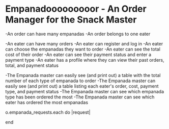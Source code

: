 # Empanadooooooooor - An Order Manager for the Snack Master


-An order can have many empanadas
-An order belongs to one eater

-An eater can have many orders
-An eater can register and log in
-An eater can choose the empanadas they want to order
-An eater can see the total cost of their order
-An eater can see their payment status and enter a payment type
-An eater has a profile where they can view their past orders, total, and payment status

-The Empanada master can easily see (and print out) a table with the total number of each type of empanada to order
-The Empanada master can easily see (and print out) a table listing each eater's order, cost, payment type, and payment status
-The Empanada master can see which empanada type has been ordered the most
-The Empanada master can see which eater has ordered the most empanadas

<!-- o.empanada_requests.first.empanada_type.name -->

o.empanada_requests.each do |request|

end
